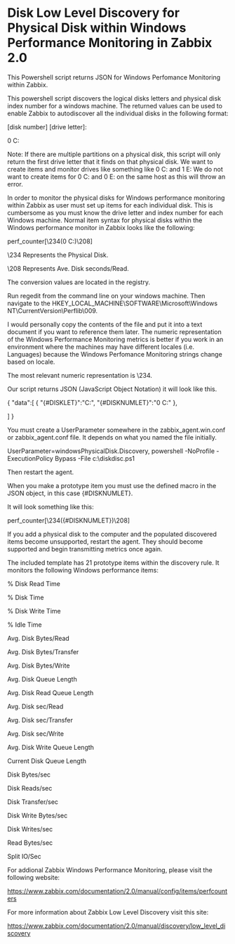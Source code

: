 Disk Low Level Discovery for Physical Disk within Windows Performance Monitoring in Zabbix 2.0
==========================

This Powershell script returns JSON for Windows Perfomance Monitoring within Zabbix.

This powershell script discovers the logical disks letters and physical disk index number for a windows machine. The returned values can be used to enable Zabbix to autodiscover all the individual disks in the following format: 

[disk number] [drive letter]:

0 C:

Note: If there are multiple partitions on a physical disk, this script will only return the first drive letter that it finds on that physical disk. We want to create items and monitor drives like something like 0 C: and 1 E:  We do not want to create items for 0 C: and 0 E: on the same host as this will throw an error. 

In order to monitor the physical disks for Windows performance monitoring within Zabbix as user must set up items for each individual disk. This is cumbersome as you must know the drive letter and index number for each Windows machine. Normal item syntax for physical disks within the Windows performance monitor in Zabbix looks like the following:

perf_counter[\234(0 C:)\208]

\234 Represents the Physical Disk.

\208 Represents Ave. Disk seconds/Read.

The conversion values are located in the registry.

Run regedit from the command line on your windows machine. Then navigate to the HKEY_LOCAL_MACHINE\SOFTWARE\Microsoft\Windows NT\CurrentVersion\Perflib\009. 

I would personally copy the contents of the file and put it into a text document if you want to reference them later. The numeric representation of the Windows Performance Monitoring metrics is better if you work in an environment where the machines may have different locales (i.e. Languages) because the Windows Perfomance Monitoring strings change based on locale.

The most relevant numeric representation is \234.  

Our script returns JSON (JavaScript Object Notation) it will look like this.

{
  "data":[
  { "{#DISKLET}":"C:",
    "{#DISKNUMLET}":"0 C:" },
      
  ]
}

You must create a UserParameter somewhere in the zabbix_agent.win.conf or zabbix_agent.conf file. It depends on what you named the file initially. 

UserParameter=windowsPhysicalDisk.Discovery, powershell -NoProfile -ExecutionPolicy Bypass -File c:\diskdisc.ps1

Then restart the agent.

When you make a prototype item you must use the defined macro in the JSON object, in this case {#DISKNUMLET}.

It will look something like this:

perf_counter[\234({#DISKNUMLET})\208]

If you add a physical disk to the computer and the populated discovered items become unsupported, restart the agent. They should become supported and begin transmitting metrics once again. 

The included template has 21 prototype items within the discovery rule. It monitors the following Windows performance items:

% Disk  Read Time

% Disk Time

% Disk Write Time

% Idle Time

Avg. Disk Bytes/Read 

Avg. Disk Bytes/Transfer

Avg. Disk Bytes/Write

Avg. Disk Queue Length

Avg. Disk Read Queue Length

Avg. Disk sec/Read

Avg. Disk sec/Transfer

Avg. Disk sec/Write

Avg. Disk Write Queue Length

Current Disk Queue Length

Disk Bytes/sec

Disk Reads/sec

Disk Transfer/sec

Disk Write Bytes/sec

Disk Writes/sec

Read Bytes/sec 

Split IO/Sec

For addional Zabbix Windows Performance Monitoring, please visit the following website:

https://www.zabbix.com/documentation/2.0/manual/config/items/perfcounters

For more information about Zabbix Low Level Discovery visit this site:

https://www.zabbix.com/documentation/2.0/manual/discovery/low_level_discovery

